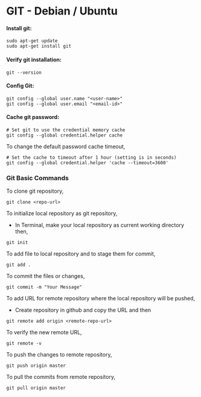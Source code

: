 # GIT - Debian / Ubuntu

#### Install git:

```shell
sudo apt-get update
sudo apt-get install git
```

#### Verify git installation:

```shell
git --version
```

#### Config Git:
```shell
git config --global user.name "<user-name>"
git config --global user.email "<email-id>"
```

#### Cache git password:

```shell
# Set git to use the credential memory cache
git config --global credential.helper cache
```
To change the default password cache timeout,

```shell
# Set the cache to timeout after 1 hour (setting is in seconds)
git config --global credential.helper 'cache --timeout=3600'

```

### Git Basic Commands

To clone git repository,
```shell
git clone <repo-url>
```

To initialize local repository as git repository,
* In Terminal, make your local repository as current working directory then,
```shell
git init
```

To add file to local repository and to stage them for commit,
```shell
git add .
```

To commit the files or changes,
```shell
git commit -m "Your Message"
```

To add URL for remote repository where the local repository will be pushed,
* Create repository in github and copy the URL and then
```shell
git remote add origin <remote-repo-url>
```

To verify the new remote URL,
```shell
git remote -v
```

To push the changes to remote repository,
```shell
git push origin master
```

To pull the commits from remote repository,
```shell
git pull origin master
```
